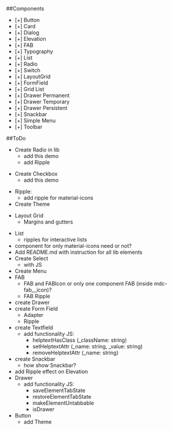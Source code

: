 ##Components
- [+] Button
- [+] Card
- [+] Dialog
- [+] Elevation
- [+] FAB
- [+] Typography
- [+] List
- [+] Radio
- [+] Switch
- [+] LayoutGrid
- [+] FormField
- [+] Grid List
- [+] Drawer Permanent
- [+] Drawer Temporary
- [+] Drawer Persistent
- [+] Snackbar
- [+] Simple Menu
- [+] Toolbar

##ToDo
- Create Radio in lib
    - add this demo
    - add Ripple
+ Create Checkbox
    + add this demo
- Ripple:
    - add ripple for material-icons
- Create Theme
+ Layout Grid
    + Margins and gutters
- List
    - ripples for interactive lists
- component for only material-icons need or not?
- Add README.md with instruction for all lib elements
- Create Select
    - with JS
- Create Menu
- FAB
    - FAB and FABIcon or only one component FAB (inside mdc-fab__icon)?
    - FAB Ripple
- create Drawer
- create Form Field
    - Adapter
    - Ripple
- create Textfield
    - add functionality JS:
        - helptextHasClass (_className: string)
        - setHelptextAttr (_name: string, _value: string)
        - removeHelptextAttr (_name: string)
- create Snackbar
    - how show Snackbar?
- add Ripple effect on Elevation
- Drawer
    - add functionality JS:
        - saveElementTabState
        - restoreElementTabState
        - makeElementUntabbable
        - isDrawer
- Button
    - add Theme
    